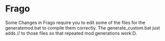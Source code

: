 # Frago
Some Changes in Frago require you to edit some of the files for the generatemod.bat to compile them correctly. The generate_custom.bat just adds // to those files so that repeated mod generations work:D.
